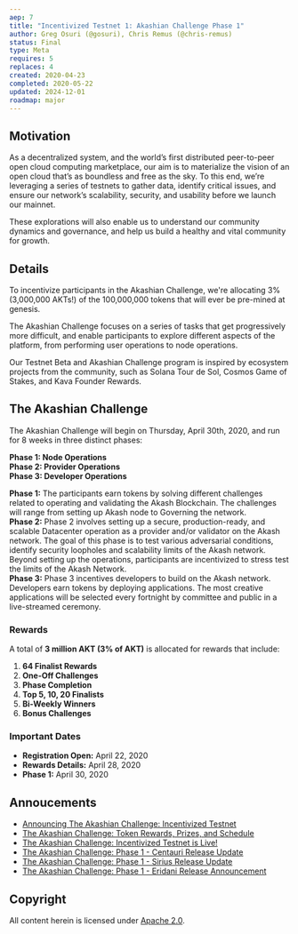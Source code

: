 ```yaml
---
aep: 7
title: "Incentivized Testnet 1: Akashian Challenge Phase 1"
author: Greg Osuri (@gosuri), Chris Remus (@chris-remus)
status: Final
type: Meta
requires: 5
replaces: 4
created: 2020-04-23
completed: 2020-05-22
updated: 2024-12-01
roadmap: major
---
```


## Motivation

As a decentralized system, and the world’s first distributed peer-to-peer open cloud computing marketplace, our aim is to materialize the vision of an open cloud that’s as boundless and free as the sky. To this end, we’re leveraging a series of testnets to gather data, identify critical issues, and ensure our network’s scalability, security, and usability before we launch our mainnet.   
  
These explorations will also enable us to understand our community dynamics and governance, and help us build a healthy and vital community for growth.  
  
## Details
  
To incentivize participants in the Akashian Challenge, we're allocating 3% (3,000,000 AKTs!) of the 100,000,000 tokens that will ever be pre-mined at genesis.   
  
The Akashian Challenge focuses on a series of tasks that get progressively more difficult, and enable participants to explore different aspects of the platform, from performing user operations to node operations.  
  
Our Testnet Beta and Akashian Challenge program is inspired by ecosystem projects from the community, such as Solana Tour de Sol, Cosmos Game of Stakes, and Kava Founder Rewards.  
  
## The Akashian Challenge

The Akashian Challenge will begin on Thursday, April 30th, 2020, and run for 8 weeks in three distinct phases:

**Phase 1: Node Operations**  
**Phase 2: Provider Operations**  
**Phase 3: Developer Operations**  
  
**Phase 1:** The participants earn tokens by solving different challenges related to operating and validating the Akash Blockchain. The challenges will range from setting up Akash node to Governing the network.  
**Phase 2:** Phase 2 involves setting up a secure, production-ready, and scalable Datacenter operation as a provider and/or validator on the Akash network. The goal of this phase is to test various adversarial conditions, identify security loopholes and scalability limits of the Akash network. Beyond setting up the operations, participants are incentivized to stress test the limits of the Akash Network.  
**Phase 3:** Phase 3 incentives developers to build on the Akash network. Developers earn tokens by deploying applications. The most creative applications will be selected every fortnight by committee and public in a live-streamed ceremony.

### Rewards

A total of **3 million AKT (3% of AKT)** is allocated for rewards that include:

1.  **64 Finalist Rewards**
2.  **One-Off Challenges**
3.  **Phase Completion**
4.  **Top 5, 10, 20 Finalists**
5.  **Bi-Weekly Winners**
6.  **Bonus Challenges**
    
### Important Dates

*   **Registration Open:** April 22, 2020
*   **Rewards Details:** April 28, 2020
*   **Phase 1:** April 30, 2020


## Annoucements

* [Announcing The Akashian Challenge: Incentivized Testnet](https://akash.network/blog/announcing-the-akashian-challenge-incentivized-testnet/)
* [The Akashian Challenge: Token Rewards, Prizes, and Schedule](https://akash.network/blog/the-akashian-challenge-token-rewards-prizes-schedule/)
* [The Akashian Challenge: Incentivized Testnet is Live!](https://akash.network/blog/the-akashian-challenge-incentivized-testnet-live/)
* [The Akashian Challenge: Phase 1 - Centauri Release Update](https://akash.network/blog/the-akashian-challenge-phase-1-centauri-release-update/)
* [The Akashian Challenge: Phase 1 - Sirius Release Update](https://akash.network/blog/the-akashian-challenge-phase-1-sirius-release-update/)
* [The Akashian Challenge: Phase 1 - Eridani Release Announcement](https://akash.network/blog/the-akashian-challenge-phase-1-eridani-release-announcement/)

## Copyright

All content herein is licensed under [Apache 2.0](https://www.apache.org/licenses/LICENSE-2.0).